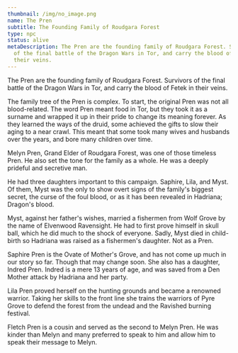 ```yaml
---
thumbnail: /img/no_image.png
name: The Pren
subtitle: The Founding Family of Roudgara Forest
type: npc
status: alive
metaDescription: T﻿he Pren are the founding family of Roudgara Forest. Survivors
  of the final battle of the Dragon Wars in Tor, and carry the blood of Fetek in
  their veins.
---
```

T﻿he Pren are the founding family of Roudgara Forest. Survivors of the final battle of the Dragon Wars in Tor, and carry the blood of Fetek in their veins.

T﻿he family tree of the Pren is complex. To start, the original Pren was not all blood-related. The word Pren meant food in Tor, but they took it as a surname and wrapped it up in their pride to change its meaning forever.  As they learned the ways of the druid, some achieved the gifts to slow their aging to a near crawl. This meant that some took many wives and husbands over the years, and bore many children over time.

M﻿elyn Pren, Grand Elder of Roudgara Forest, was one of those timeless Pren. He also set the tone for the family as  a whole. He was a deeply prideful and secretive man.

H﻿e had three daughters important to this campaign. Saphire, Lila, and Myst. Of them, Myst was the only to show overt signs of the family's biggest secret, the curse of the foul blood, or as it has been revealed in Hadriana; Dragon's blood.

M﻿yst, against her father's wishes, married a fishermen from Wolf Grove by the name of Elvenwood Ravensight. He had to first prove himself in skull ball, which he did much to the shock of everyone. Sadly, Myst died in child-birth so Hadriana was raised as a fishermen's daughter. Not as a Pren.

S﻿aphire Pren is the Ovate of Mother's Grove, and has not come up much in our story so far. Though that may change soon. She also has a daughter, Indred Pren. Indred is a mere 13 years of age, and was saved from a Den Mother attack by Hadriana and her party.

L﻿ila Pren proved herself on the hunting grounds and became a renowned warrior. Taking her skills to the front line she trains the warriors of Pyre Grove to defend the forest from the undead and the Ravished burning festival.

F﻿letch Pren is a cousin and served as the second to Melyn Pren. He was kinder than Melyn and many preferred to speak to him and allow him to speak their message to Melyn.